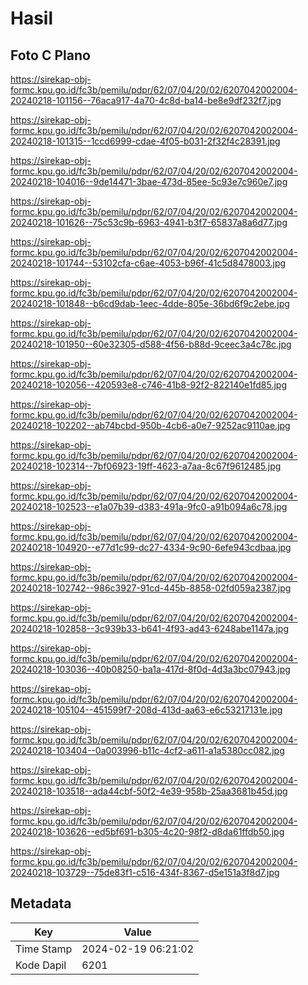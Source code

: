 # Hasil

## Foto C Plano

https://sirekap-obj-formc.kpu.go.id/fc3b/pemilu/pdpr/62/07/04/20/02/6207042002004-20240218-101156--76aca917-4a70-4c8d-ba14-be8e9df232f7.jpg

https://sirekap-obj-formc.kpu.go.id/fc3b/pemilu/pdpr/62/07/04/20/02/6207042002004-20240218-101315--1ccd6999-cdae-4f05-b031-2f32f4c28391.jpg

https://sirekap-obj-formc.kpu.go.id/fc3b/pemilu/pdpr/62/07/04/20/02/6207042002004-20240218-104016--9de14471-3bae-473d-85ee-5c93e7c960e7.jpg

https://sirekap-obj-formc.kpu.go.id/fc3b/pemilu/pdpr/62/07/04/20/02/6207042002004-20240218-101626--75c53c9b-6963-4941-b3f7-65837a8a6d77.jpg

https://sirekap-obj-formc.kpu.go.id/fc3b/pemilu/pdpr/62/07/04/20/02/6207042002004-20240218-101744--53102cfa-c6ae-4053-b96f-41c5d8478003.jpg

https://sirekap-obj-formc.kpu.go.id/fc3b/pemilu/pdpr/62/07/04/20/02/6207042002004-20240218-101848--b6cd9dab-1eec-4dde-805e-36bd6f9c2ebe.jpg

https://sirekap-obj-formc.kpu.go.id/fc3b/pemilu/pdpr/62/07/04/20/02/6207042002004-20240218-101950--60e32305-d588-4f56-b88d-9ceec3a4c78c.jpg

https://sirekap-obj-formc.kpu.go.id/fc3b/pemilu/pdpr/62/07/04/20/02/6207042002004-20240218-102056--420593e8-c746-41b8-92f2-822140e1fd85.jpg

https://sirekap-obj-formc.kpu.go.id/fc3b/pemilu/pdpr/62/07/04/20/02/6207042002004-20240218-102202--ab74bcbd-950b-4cb6-a0e7-9252ac9110ae.jpg

https://sirekap-obj-formc.kpu.go.id/fc3b/pemilu/pdpr/62/07/04/20/02/6207042002004-20240218-102314--7bf06923-19ff-4623-a7aa-8c67f9612485.jpg

https://sirekap-obj-formc.kpu.go.id/fc3b/pemilu/pdpr/62/07/04/20/02/6207042002004-20240218-102523--e1a07b39-d383-491a-9fc0-a91b094a6c78.jpg

https://sirekap-obj-formc.kpu.go.id/fc3b/pemilu/pdpr/62/07/04/20/02/6207042002004-20240218-104920--e77d1c99-dc27-4334-9c90-6efe943cdbaa.jpg

https://sirekap-obj-formc.kpu.go.id/fc3b/pemilu/pdpr/62/07/04/20/02/6207042002004-20240218-102742--986c3927-91cd-445b-8858-02fd059a2387.jpg

https://sirekap-obj-formc.kpu.go.id/fc3b/pemilu/pdpr/62/07/04/20/02/6207042002004-20240218-102858--3c939b33-b641-4f93-ad43-6248abe1147a.jpg

https://sirekap-obj-formc.kpu.go.id/fc3b/pemilu/pdpr/62/07/04/20/02/6207042002004-20240218-103036--40b08250-ba1a-417d-8f0d-4d3a3bc07943.jpg

https://sirekap-obj-formc.kpu.go.id/fc3b/pemilu/pdpr/62/07/04/20/02/6207042002004-20240218-105104--451599f7-208d-413d-aa63-e6c53217131e.jpg

https://sirekap-obj-formc.kpu.go.id/fc3b/pemilu/pdpr/62/07/04/20/02/6207042002004-20240218-103404--0a003996-b11c-4cf2-a611-a1a5380cc082.jpg

https://sirekap-obj-formc.kpu.go.id/fc3b/pemilu/pdpr/62/07/04/20/02/6207042002004-20240218-103518--ada44cbf-50f2-4e39-958b-25aa3681b45d.jpg

https://sirekap-obj-formc.kpu.go.id/fc3b/pemilu/pdpr/62/07/04/20/02/6207042002004-20240218-103626--ed5bf691-b305-4c20-98f2-d8da61ffdb50.jpg

https://sirekap-obj-formc.kpu.go.id/fc3b/pemilu/pdpr/62/07/04/20/02/6207042002004-20240218-103729--75de83f1-c516-434f-8367-d5e151a3f8d7.jpg


## Metadata

| Key        | Value               |
| ---------- | ------------------- |
| Time Stamp | 2024-02-19 06:21:02 |
| Kode Dapil | 6201                |



